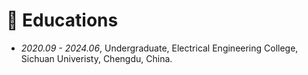
# 📖 Educations
- *2020.09 - 2024.06*, Undergraduate, Electrical Engineering College, Sichuan Univeristy, Chengdu, China.
